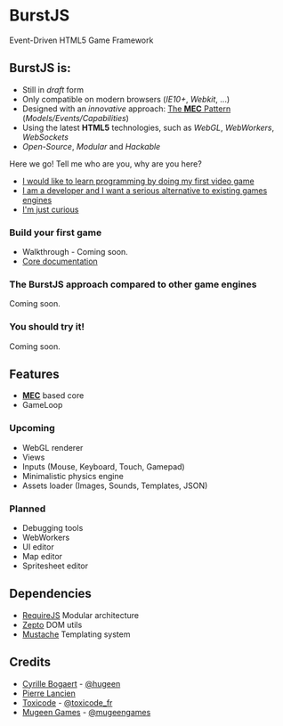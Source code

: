 # BurstJS

Event-Driven HTML5 Game Framework

## BurstJS is:

* Still in *draft* form
* Only compatible on modern browsers (*IE10+*, *Webkit*, ...)
* Designed with an *innovative* approach: [The **MEC** Pattern](https://github.com/hugeen/BurstJS/wiki/The-MEC-Pattern) (*Models/Events/Capabilities*)
* Using the latest **HTML5** technologies, such as *WebGL*, *WebWorkers*, *WebSockets*
* *Open-Source*, *Modular* and *Hackable*

Here we go! Tell me who are you, why are you here?

* [I would like to learn programming by doing my first video game](#build-your-first-game)
* [I am a developer and I want a serious alternative to existing games engines](#the-burstjs-approach-compared-to-other-game-engines)
* [I'm just curious](#you-should-try-it)

### Build your first game

* Walkthrough - Coming soon.
* [Core documentation](https://github.com/hugeen/BurstJS/wiki/Core-documentation)

### The BurstJS approach compared to other game engines

Coming soon.

### You should try it!

Coming soon.


## Features

* [**MEC**](https://github.com/hugeen/BurstJS/wiki/The-MEC-Pattern) based core
* GameLoop

### Upcoming

* WebGL renderer
* Views
* Inputs (Mouse, Keyboard, Touch, Gamepad)
* Minimalistic physics engine
* Assets loader (Images, Sounds, Templates, JSON)

### Planned

* Debugging tools
* WebWorkers
* UI editor
* Map editor
* Spritesheet editor

## Dependencies

* [RequireJS](http://requirejs.org/) Modular architecture
* [Zepto](http://zeptojs.com/) DOM utils
* [Mustache](https://github.com/janl/mustache.js/) Templating system


## Credits

* [Cyrille Bogaert](http://www.hugeen.com) - [@hugeen](https://twitter.com/hugeen/)
* [Pierre Lancien](https://github.com/plancien)
* [Toxicode](http://www.toxicode.fr) - [@toxicode_fr](https://twitter.com/toxicode_fr/)
* [Mugeen Games](http://www.mugeengames.com) - [@mugeengames](https://twitter.com/mugeengames/)
